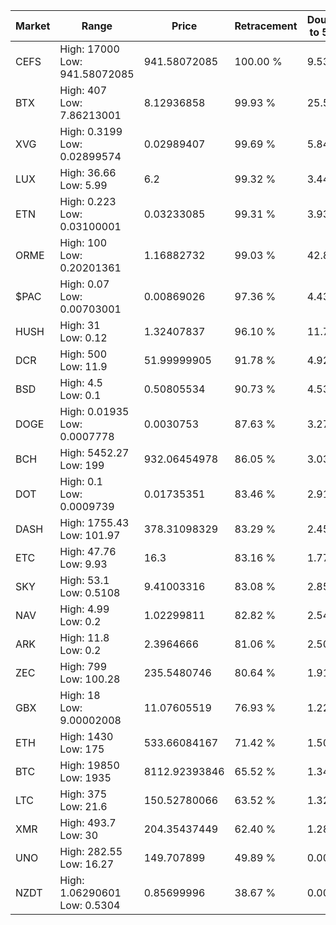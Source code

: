 | Market | Range | Price| Retracement | Doubles to 50% |
| --- | --- | --- | --- | --- |
| CEFS | High: 17000<br />Low: 941.58072085 | 941.58072085 | 100.00 % | 9.53 |
| BTX | High: 407<br />Low: 7.86213001 | 8.12936858 | 99.93 % | 25.52 |
| XVG | High: 0.3199<br />Low: 0.02899574 | 0.02989407 | 99.69 % | 5.84 |
| LUX | High: 36.66<br />Low: 5.99 | 6.2 | 99.32 % | 3.44 |
| ETN | High: 0.223<br />Low: 0.03100001 | 0.03233085 | 99.31 % | 3.93 |
| ORME | High: 100<br />Low: 0.20201361 | 1.16882732 | 99.03 % | 42.86 |
| $PAC | High: 0.07<br />Low: 0.00703001 | 0.00869026 | 97.36 % | 4.43 |
| HUSH | High: 31<br />Low: 0.12 | 1.32407837 | 96.10 % | 11.75 |
| DCR | High: 500<br />Low: 11.9 | 51.99999905 | 91.78 % | 4.92 |
| BSD | High: 4.5<br />Low: 0.1 | 0.50805534 | 90.73 % | 4.53 |
| DOGE | High: 0.01935<br />Low: 0.0007778 | 0.0030753 | 87.63 % | 3.27 |
| BCH | High: 5452.27<br />Low: 199 | 932.06454978 | 86.05 % | 3.03 |
| DOT | High: 0.1<br />Low: 0.0009739 | 0.01735351 | 83.46 % | 2.91 |
| DASH | High: 1755.43<br />Low: 101.97 | 378.31098329 | 83.29 % | 2.45 |
| ETC | High: 47.76<br />Low: 9.93 | 16.3 | 83.16 % | 1.77 |
| SKY | High: 53.1<br />Low: 0.5108 | 9.41003316 | 83.08 % | 2.85 |
| NAV | High: 4.99<br />Low: 0.2 | 1.02299811 | 82.82 % | 2.54 |
| ARK | High: 11.8<br />Low: 0.2 | 2.3964666 | 81.06 % | 2.50 |
| ZEC | High: 799<br />Low: 100.28 | 235.5480746 | 80.64 % | 1.91 |
| GBX | High: 18<br />Low: 9.00002008 | 11.07605519 | 76.93 % | 1.22 |
| ETH | High: 1430<br />Low: 175 | 533.66084167 | 71.42 % | 1.50 |
| BTC | High: 19850<br />Low: 1935 | 8112.92393846 | 65.52 % | 1.34 |
| LTC | High: 375<br />Low: 21.6 | 150.52780066 | 63.52 % | 1.32 |
| XMR | High: 493.7<br />Low: 30 | 204.35437449 | 62.40 % | 1.28 |
| UNO | High: 282.55<br />Low: 16.27 | 149.707899 | 49.89 % | 0.00 |
| NZDT | High: 1.06290601<br />Low: 0.5304 | 0.85699996 | 38.67 % | 0.00 |
